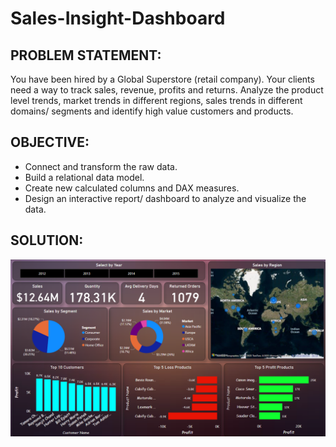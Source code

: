 # Sales-Insight-Dashboard

## PROBLEM STATEMENT:

You have been hired by a Global Superstore (retail company). Your clients need a way to track sales, revenue, profits and returns. Analyze the product level trends, market trends in different regions, sales trends in different domains/ segments and identify high value customers and products.

## OBJECTIVE:
- Connect and transform the raw data. 
- Build a relational data model.
- Create new calculated columns and DAX measures.
- Design an interactive report/ dashboard to analyze and visualize the data.

## SOLUTION:

![Capture](https://github.com/luke-chugh/Sales-Insight-Dashboard/blob/main/Dashboard.png)
